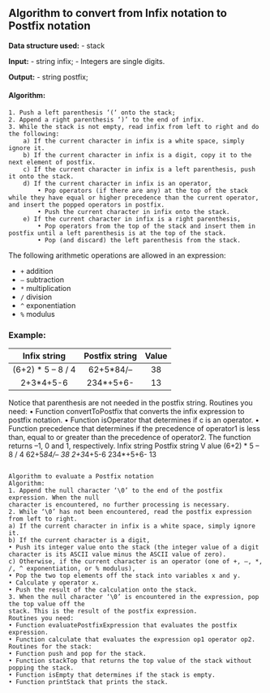 ## Algorithm to convert from Infix notation to Postfix notation

**Data structure used:**
    - stack
    
**Input:**
    - string infix;
    - Integers are single digits. 
    
**Output:**
    - string postfix;

#### Algorithm:

```
1. Push a left parenthesis ‘(‘ onto the stack;
2. Append a right parenthesis ‘)’ to the end of infix.
3. While the stack is not empty, read infix from left to right and do the following:
    a) If the current character in infix is a white space, simply ignore it.
    b) If the current character in infix is a digit, copy it to the next element of postfix.
    c) If the current character in infix is a left parenthesis, push it onto the stack.
    d) If the current character in infix is an operator,
        • Pop operators (if there are any) at the top of the stack while they have equal or higher precedence than the current operator, and insert the popped operators in postfix.
        • Push the current character in infix onto the stack.
    e) If the current character in infix is a right parenthesis,
        • Pop operators from the top of the stack and insert them in postfix until a left parenthesis is at the top of the stack.
        • Pop (and discard) the left parenthesis from the stack. 
```

The following arithmetic operations are allowed in an expression:
- `+` addition
- `–` subtraction
- `*` multiplication 
- `/` division 
- `^` exponentiation
- `%` modulus 

### Example:

| Infix string | Postfix string | Value |
|:------------:|:--------------:|:-----:|
|(6+2) * 5 – 8 / 4 | 62+5*84/–  |38   |
| 2+3*4+5-6 | 234*+5+6-   | 13 |


Notice that parenthesis are not needed in the postfix string.
Routines you need:
• Function convertToPostfix that converts the infix expression to postfix notation.
• Function isOperator that determines if c is an operator.
• Function precedence that determines if the precedence of operator1 is less than, equal to or
greater than the precedence of operator2. The function returns –1, 0 and 1, respectively.
   Infix string
   Postfix string
    V alue
    (6+2) * 5 – 8 / 4
      62+5*84/–
      38
   2+3*4+5-6
     234*+5+6-
      13
```

Algorithm to evaluate a Postfix notation
Algorithm:
1. Append the null character ‘\0’ to the end of the postfix expression. When the null
character is encountered, no further processing is necessary.
2. While ‘\0’ has not been encountered, read the postfix expression from left to right.
a) If the current character in infix is a white space, simply ignore it.
b) If the current character is a digit,
• Push its integer value onto the stack (the integer value of a digit character is its ASCII value minus the ASCII value of zero).
c) Otherwise, if the current character is an operator (one of +, –, *, /, ^ exponentiation, or % modulus),
• Pop the two top elements off the stack into variables x and y.
• Calculate y operator x.
• Push the result of the calculation onto the stack.
3. When the null character ‘\0’ is encountered in the expression, pop the top value off the
stack. This is the result of the postfix expression.
Routines you need:
• Function evaluatePostfixExpression that evaluates the postfix expression.
• Function calculate that evaluates the expression op1 operator op2.
Routines for the stack:
• Function push and pop for the stack.
• Function stackTop that returns the top value of the stack without popping the stack.
• Function isEmpty that determines if the stack is empty.
• Function printStack that prints the stack.
